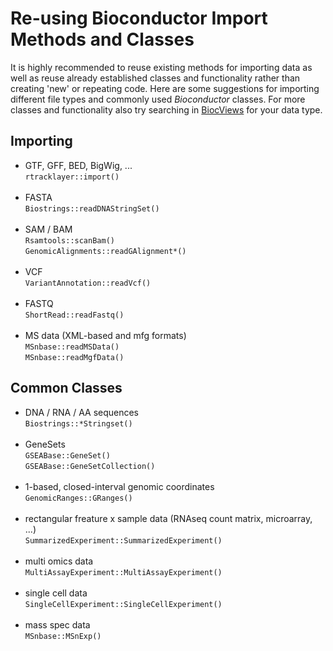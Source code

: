 # Re-using Bioconductor Import Methods and Classes

It is highly recommended to reuse existing methods for importing data as well as
reuse already established classes and functionality rather than creating 'new'
or repeating code. Here are some suggestions for importing different file types
and commonly used _Bioconductor_ classes. For more classes and functionality
also try searching in
[BiocViews](http://bioconductor.org/packages/release/BiocViews.html#___Software)
for your data type.

## Importing

+ GTF, GFF, BED, BigWig, ...<br><code>rtracklayer::import()</code><br><br>
+ FASTA<br><code>Biostrings::readDNAStringSet()</code><br><br>
+ SAM / BAM<br><code>Rsamtools::scanBam()</code><br><code>GenomicAlignments::readGAlignment*()</code><br><br>
+ VCF<br><code>VariantAnnotation::readVcf()</code><br><br>
+ FASTQ<br><code>ShortRead::readFastq()</code><br><br>
+ MS data (XML-based and mfg formats)<br><code>MSnbase::readMSData()</code><br><code>MSnbase::readMgfData()</code>


## Common Classes

+ DNA / RNA / AA sequences<br><code>Biostrings::*Stringset()</code><br><br>
+ GeneSets<br><code>GSEABase::GeneSet()</code><br><code>GSEABase::GeneSetCollection()</code><br><br>
+ 1-based, closed-interval genomic coordinates<br><code>GenomicRanges::GRanges()</code><br><br>
+ rectangular freature x sample data (RNAseq count matrix, microarray, ...)<br><code>SummarizedExperiment::SummarizedExperiment()</code><br><br>
+ multi omics data<br><code>MultiAssayExperiment::MultiAssayExperiment()</code><br><br>
+ single cell data<br><code>SingleCellExperiment::SingleCellExperiment()</code><br><br>
+ mass spec data<br><code>MSnbase::MSnExp()</code>
